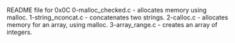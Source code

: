 README file for 0x0C
0-malloc_checked.c - allocates memory using malloc.
1-string_nconcat.c - concatenates two strings.
2-calloc.c - allocates memory for an array, using malloc.
3-array_range.c - creates an array of integers.